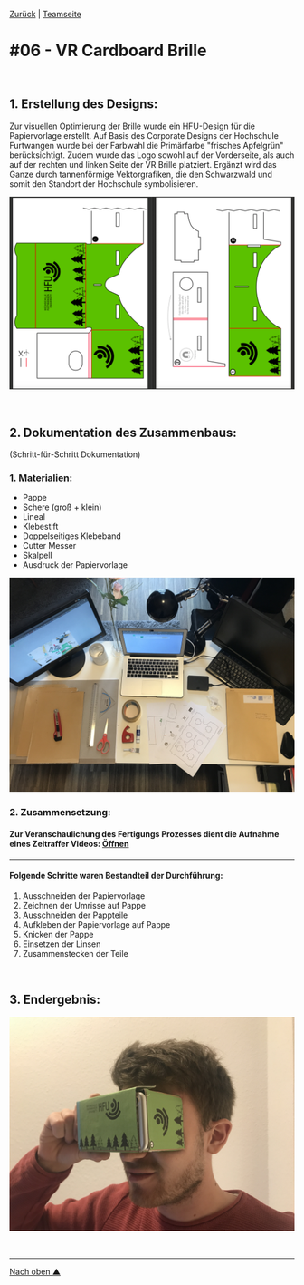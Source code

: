 [Zurück](https://github.com/milena-sagert/IFD-WiSe20-21) | [Teamseite](https://webuser.hs-furtwangen.de/~rag/lehre/WiSe20-21/IFD/Kursinhalt/Team/)
# #06 - VR Cardboard Brille

&nbsp;

## 1. Erstellung des Designs:

Zur visuellen Optimierung der Brille wurde ein HFU-Design für die Papiervorlage erstellt. Auf Basis des Corporate Designs der Hochschule Furtwangen wurde bei der Farbwahl die Primärfarbe "frisches Apfelgrün" berücksichtigt. Zudem wurde das Logo sowohl auf der Vorderseite, als auch auf der rechten und linken Seite der VR Brille platziert. 
Ergänzt wird das Ganze durch tannenförmige Vektorgrafiken, die den Schwarzwald und somit den Standort der Hochschule symbolisieren.

![HFU-Design](img/IFD_VR_Cardboard_Brille_Seiten.png "HFU-Design")

&nbsp;


## 2. Dokumentation des Zusammenbaus:
(Schritt-für-Schritt Dokumentation)


### 1. Materialien:

- Pappe
- Schere (groß + klein)
- Lineal 
- Klebestift
- Doppelseitiges Klebeband
- Cutter Messer
- Skalpell
- Ausdruck der Papiervorlage

![Materialien](img/IFD_VR_Cardboard_Brille_Materialien.jpg "Materialien")


### 2. Zusammensetzung:

#### Zur Veranschaulichung des Fertigungs Prozesses dient die Aufnahme eines Zeitraffer Videos: [Öffnen](https://youtu.be/9VIoaTH1ais) 
---
#### Folgende Schritte waren Bestandteil der Durchführung:
1. Ausschneiden der Papiervorlage
2. Zeichnen der Umrisse auf Pappe
3. Ausschneiden der Pappteile
4. Aufkleben der Papiervorlage auf Pappe
5. Knicken der Pappe
6. Einsetzen der Linsen
7. Zusammenstecken der Teile

&nbsp;

## 3. Endergebnis:

![Endergebnis](img/IFD_VR_Cardboard_Brille_Endergebnis.JPG "Endergebnis")


&nbsp;

---
[Nach oben &#x25B2;](#top)